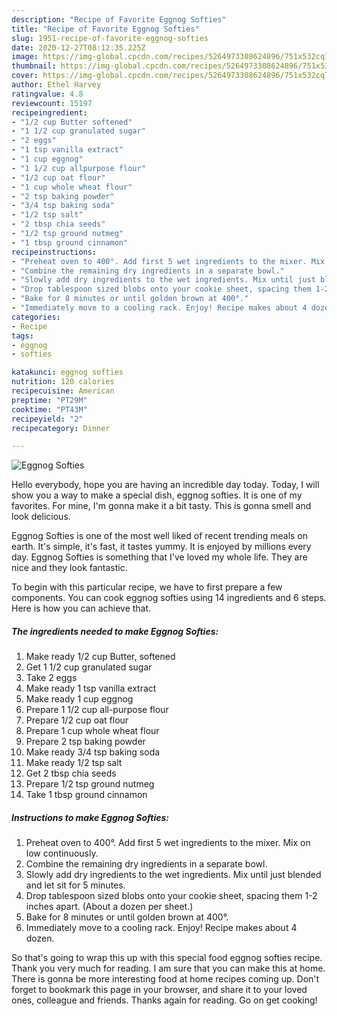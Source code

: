 ```yaml
---
description: "Recipe of Favorite Eggnog Softies"
title: "Recipe of Favorite Eggnog Softies"
slug: 1951-recipe-of-favorite-eggnog-softies
date: 2020-12-27T08:12:35.225Z
image: https://img-global.cpcdn.com/recipes/5264973308624896/751x532cq70/eggnog-softies-recipe-main-photo.jpg
thumbnail: https://img-global.cpcdn.com/recipes/5264973308624896/751x532cq70/eggnog-softies-recipe-main-photo.jpg
cover: https://img-global.cpcdn.com/recipes/5264973308624896/751x532cq70/eggnog-softies-recipe-main-photo.jpg
author: Ethel Harvey
ratingvalue: 4.8
reviewcount: 15197
recipeingredient:
- "1/2 cup Butter softened"
- "1 1/2 cup granulated sugar"
- "2 eggs"
- "1 tsp vanilla extract"
- "1 cup eggnog"
- "1 1/2 cup allpurpose flour"
- "1/2 cup oat flour"
- "1 cup whole wheat flour"
- "2 tsp baking powder"
- "3/4 tsp baking soda"
- "1/2 tsp salt"
- "2 tbsp chia seeds"
- "1/2 tsp ground nutmeg"
- "1 tbsp ground cinnamon"
recipeinstructions:
- "Preheat oven to 400°. Add first 5 wet ingredients to the mixer. Mix on low continuously."
- "Combine the remaining dry ingredients in a separate bowl."
- "Slowly add dry ingredients to the wet ingredients. Mix until just blended and let sit for 5 minutes."
- "Drop tablespoon sized blobs onto your cookie sheet, spacing them 1-2 inches apart. (About a dozen per sheet.)"
- "Bake for 8 minutes or until golden brown at 400°."
- "Immediately move to a cooling rack. Enjoy! Recipe makes about 4 dozen."
categories:
- Recipe
tags:
- eggnog
- softies

katakunci: eggnog softies 
nutrition: 120 calories
recipecuisine: American
preptime: "PT29M"
cooktime: "PT43M"
recipeyield: "2"
recipecategory: Dinner

---
```



![Eggnog Softies](https://img-global.cpcdn.com/recipes/5264973308624896/751x532cq70/eggnog-softies-recipe-main-photo.jpg)

Hello everybody, hope you are having an incredible day today. Today, I will show you a way to make a special dish, eggnog softies. It is one of my favorites. For mine, I'm gonna make it a bit tasty. This is gonna smell and look delicious.

Eggnog Softies is one of the most well liked of recent trending meals on earth. It's simple, it's fast, it tastes yummy. It is enjoyed by millions every day. Eggnog Softies is something that I've loved my whole life. They are nice and they look fantastic.




To begin with this particular recipe, we have to first prepare a few components. You can cook eggnog softies using 14 ingredients and 6 steps. Here is how you can achieve that.

<!--inarticleads1-->

##### The ingredients needed to make Eggnog Softies:

1. Make ready 1/2 cup Butter, softened
1. Get 1 1/2 cup granulated sugar
1. Take 2 eggs
1. Make ready 1 tsp vanilla extract
1. Make ready 1 cup eggnog
1. Prepare 1 1/2 cup all-purpose flour
1. Prepare 1/2 cup oat flour
1. Prepare 1 cup whole wheat flour
1. Prepare 2 tsp baking powder
1. Make ready 3/4 tsp baking soda
1. Make ready 1/2 tsp salt
1. Get 2 tbsp chia seeds
1. Prepare 1/2 tsp ground nutmeg
1. Take 1 tbsp ground cinnamon




<!--inarticleads2-->

##### Instructions to make Eggnog Softies:

1. Preheat oven to 400°. Add first 5 wet ingredients to the mixer. Mix on low continuously.
1. Combine the remaining dry ingredients in a separate bowl.
1. Slowly add dry ingredients to the wet ingredients. Mix until just blended and let sit for 5 minutes.
1. Drop tablespoon sized blobs onto your cookie sheet, spacing them 1-2 inches apart. (About a dozen per sheet.)
1. Bake for 8 minutes or until golden brown at 400°.
1. Immediately move to a cooling rack. Enjoy! Recipe makes about 4 dozen.




So that's going to wrap this up with this special food eggnog softies recipe. Thank you very much for reading. I am sure that you can make this at home. There is gonna be more interesting food at home recipes coming up. Don't forget to bookmark this page in your browser, and share it to your loved ones, colleague and friends. Thanks again for reading. Go on get cooking!
